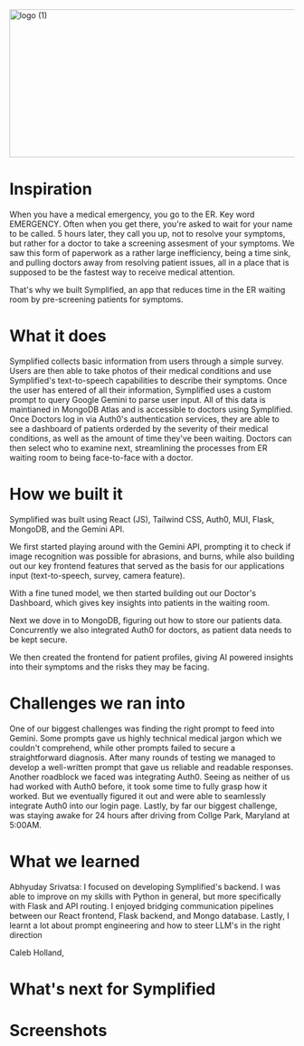 <img width="888" height="261" alt="logo (1)" src="https://github.com/user-attachments/assets/e4238000-a32d-4fcc-b185-e122e65bd2ba" />

# Inspiration

When you have a medical emergency, you go to the ER. Key word EMERGENCY. Often when you get there, you're asked to wait for your name to be called. 5 hours later, they call you up, not to resolve your symptoms, but rather for a doctor to take a screening assesment of your symptoms. We saw this form of paperwork as a rather large inefficiency, being a time sink, and pulling doctors away from resolving patient issues, all in a place that is supposed to be the fastest way to receive medical attention.

That's why we built Symplified, an app that reduces time in the ER waiting room by pre-screening patients for symptoms.

# What it does

Symplified collects basic information from users through a simple survey. Users are then able to take photos of their medical conditions and use Symplified's text-to-speech capabilities to describe their symptoms. Once the user has entered of all their information, Symplified uses a custom prompt to query Google Gemini to parse user input. All of this data is maintianed in MongoDB Atlas and is accessible to doctors using Symplified.  Once Doctors log in via Auth0's authentication services, they are able to see a dashboard of patients orderded by the severity of their medical conditions, as well as the amount of time they've been waiting. Doctors can then select who to examine next, streamlining the processes from ER waiting room to being face-to-face with a doctor.

# How we built it

Symplified was built using React (JS), Tailwind CSS, Auth0, MUI, Flask, MongoDB, and the Gemini API. 

We first started playing around with the Gemini API, prompting it to check if image recognition was possible for abrasions, and burns, while also 
building out our key frontend features that served as the basis for our applications input (text-to-speech, survey, camera feature).

With a fine tuned model, we then started building out our Doctor's Dashboard, which gives key insights into patients in the waiting room.

Next we dove in to MongoDB, figuring out how to store our patients data. Concurrently we also integrated Auth0 for doctors, as patient data needs to be kept secure.

We then created the frontend for patient profiles, giving AI powered insights into their symptoms and the risks they may be facing.

# Challenges we ran into

One of our biggest challenges was finding the right prompt to feed into Gemini. Some prompts gave us highly technical medical jargon which we couldn't comprehend, while other prompts failed to secure a straightforward diagnosis. After many rounds of testing we managed to develop a well-written prompt that gave us reliable and readable responses. Another roadblock we faced was integrating Auth0. Seeing as neither of us had worked with Auth0 before, it took some time to fully grasp how it worked. But we eventually figured it out and were able to seamlessly integrate Auth0 into our login page. Lastly, by far our biggest challenge, was staying awake for 24 hours after driving from Collge Park, Maryland at 5:00AM.


# What we learned

Abhyuday Srivatsa: I focused on developing Symplified's backend. I was able to improve on my skills with Python in general, but more specifically with Flask and API routing. I enjoyed bridging communication pipelines between our React frontend, Flask backend, and Mongo database. Lastly, I learnt a lot about prompt engineering and how to steer LLM's in the right direction

Caleb Holland,

# What's next for Symplified


# Screenshots


